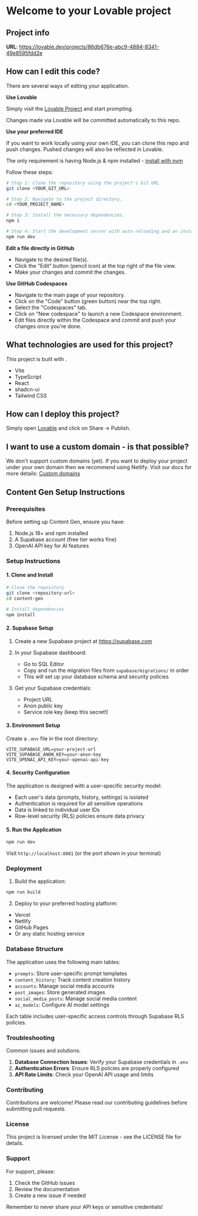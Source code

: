 # Welcome to your Lovable project

## Project info

**URL**: https://lovable.dev/projects/86db676e-abc9-4884-8341-49e8595fdd2e

## How can I edit this code?

There are several ways of editing your application.

**Use Lovable**

Simply visit the [Lovable Project](https://lovable.dev/projects/86db676e-abc9-4884-8341-49e8595fdd2e) and start prompting.

Changes made via Lovable will be committed automatically to this repo.

**Use your preferred IDE**

If you want to work locally using your own IDE, you can clone this repo and push changes. Pushed changes will also be reflected in Lovable.

The only requirement is having Node.js & npm installed - [install with nvm](https://github.com/nvm-sh/nvm#installing-and-updating)

Follow these steps:

```sh
# Step 1: Clone the repository using the project's Git URL.
git clone <YOUR_GIT_URL>

# Step 2: Navigate to the project directory.
cd <YOUR_PROJECT_NAME>

# Step 3: Install the necessary dependencies.
npm i

# Step 4: Start the development server with auto-reloading and an instant preview.
npm run dev
```

**Edit a file directly in GitHub**

- Navigate to the desired file(s).
- Click the "Edit" button (pencil icon) at the top right of the file view.
- Make your changes and commit the changes.

**Use GitHub Codespaces**

- Navigate to the main page of your repository.
- Click on the "Code" button (green button) near the top right.
- Select the "Codespaces" tab.
- Click on "New codespace" to launch a new Codespace environment.
- Edit files directly within the Codespace and commit and push your changes once you're done.

## What technologies are used for this project?

This project is built with .

- Vite
- TypeScript
- React
- shadcn-ui
- Tailwind CSS

## How can I deploy this project?

Simply open [Lovable](https://lovable.dev/projects/86db676e-abc9-4884-8341-49e8595fdd2e) and click on Share -> Publish.

## I want to use a custom domain - is that possible?

We don't support custom domains (yet). If you want to deploy your project under your own domain then we recommend using Netlify. Visit our docs for more details: [Custom domains](https://docs.lovable.dev/tips-tricks/custom-domain/)

## Content Gen Setup Instructions

### Prerequisites

Before setting up Content Gen, ensure you have:

1. Node.js 18+ and npm installed
2. A Supabase account (free tier works fine)
3. OpenAI API key for AI features

### Setup Instructions

#### 1. Clone and Install

```bash
# Clone the repository
git clone <repository-url>
cd content-gen

# Install dependencies
npm install
```

#### 2. Supabase Setup

1. Create a new Supabase project at https://supabase.com
2. In your Supabase dashboard:
   - Go to SQL Editor
   - Copy and run the migration files from `supabase/migrations/` in order
   - This will set up your database schema and security policies

3. Get your Supabase credentials:
   - Project URL
   - Anon public key
   - Service role key (keep this secret!)

#### 3. Environment Setup

Create a `.env` file in the root directory:

```env
VITE_SUPABASE_URL=your-project-url
VITE_SUPABASE_ANON_KEY=your-anon-key
VITE_OPENAI_API_KEY=your-openai-api-key
```

#### 4. Security Configuration

The application is designed with a user-specific security model:
- Each user's data (prompts, history, settings) is isolated
- Authentication is required for all sensitive operations
- Data is linked to individual user IDs
- Row-level security (RLS) policies ensure data privacy

#### 5. Run the Application

```bash
npm run dev
```

Visit `http://localhost:8081` (or the port shown in your terminal)

### Deployment

1. Build the application:
```bash
npm run build
```

2. Deploy to your preferred hosting platform:
- Vercel
- Netlify
- GitHub Pages
- Or any static hosting service

### Database Structure

The application uses the following main tables:
- `prompts`: Store user-specific prompt templates
- `content_history`: Track content creation history
- `accounts`: Manage social media accounts
- `post_images`: Store generated images
- `social_media_posts`: Manage social media content
- `ai_models`: Configure AI model settings

Each table includes user-specific access controls through Supabase RLS policies.

### Troubleshooting

Common issues and solutions:
1. **Database Connection Issues**: Verify your Supabase credentials in `.env`
2. **Authentication Errors**: Ensure RLS policies are properly configured
3. **API Rate Limits**: Check your OpenAI API usage and limits

### Contributing

Contributions are welcome! Please read our contributing guidelines before submitting pull requests.

### License

This project is licensed under the MIT License - see the LICENSE file for details.

### Support

For support, please:
1. Check the GitHub issues
2. Review the documentation
3. Create a new issue if needed

Remember to never share your API keys or sensitive credentials!
